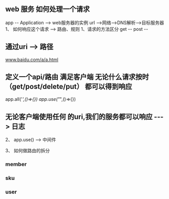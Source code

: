 
## web 服务 如何处理一个请求
 

app -- Application --> web服务器的实例
url -->网络-->DNS解析-->目标服务器
 1、 如何响应这个请求 --> 路由、规则
    1、请求的方法区分
    get --
    post -- 
 ## 通过uri --> 路径

 www.baidu.com/a/a.html

 ## 定义一个api/路由 满足客户端 无论什么请求按时 （get/post/delete/put） 都可以得到响应
app.all('*',()=>{})
app.use("*",()=>{})
 ## 无论客户端使用任何 的uri,我们的服务都可以响应 ---> 日志


 2、 app.use()  --> 中间件


3、  如何做路由的拆分
 ### member
 ### sku
 ### user

